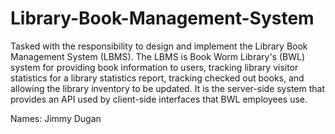 # Library-Book-Management-System
Tasked with the responsibility to design and implement the Library Book Management System (LBMS). The LBMS is Book Worm Library's (BWL) system for providing book information to users, tracking library visitor statistics for a library statistics report, tracking checked out books, and allowing the library inventory to be updated. It is the server-side system that provides an API used by client-side interfaces that BWL employees use.

Names:
Jimmy Dugan